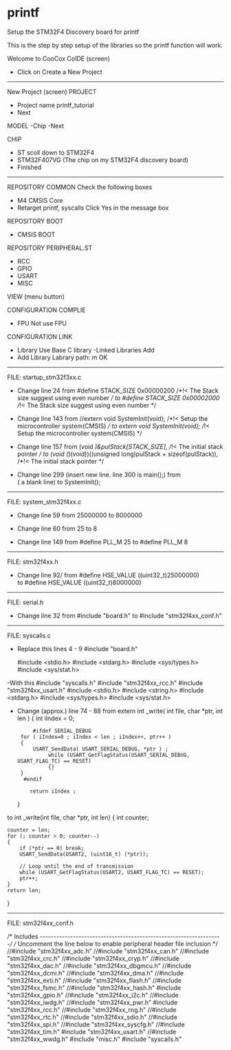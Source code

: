 # printf
Setup the STM32F4 Discovery board for printf

This is the step by step setup of the libraries so the printf function will work.

Welcome to CooCox CoIDE (screen)
- Click on Create a New Project
****************************************************************
New Project (screen)
PROJECT
- Project name
  printf_tutorial
- Next

MODEL
-Chip
-Next

CHIP
- ST
  scoll down to STM32F4
- STM32F407VG (The chip on my STM32F4 discovery board)
- Finished
****************************************************************
REPOSITORY COMMON
Check the following boxes
- M4 CMSIS Core
- Retarget printf, syscalls
     Click Yes in the message box


REPOSITORY BOOT
- CMSIS BOOT


REPOSITORY PERIPHERAL.ST
- RCC
- GPIO
- USART
- MISC

VIEW (menu button)

CONFIGURATION COMPLIE
- FPU
  Not use FPU

CONFIGURATION LINK
- Library
  Use Base C library
-Linked Libraries
  Add
- Add Library
  Labrary path: m
  OK

****************************************************************

FILE: startup_stm32f3xx.c
- Change line 24
from
  #define STACK_SIZE       0x00000200      /*!< The Stack size suggest using even number    */
to 
  #define STACK_SIZE       0x00002000      /*!< The Stack size suggest using even number    */

- Change line 143
from 
  //extern void SystemInit(void);    /*!< Setup the microcontroller system(CMSIS) */
to
  extern void SystemInit(void);    /*!< Setup the microcontroller system(CMSIS) */

- Change line 157 
from
   (void *)&pulStack[STACK_SIZE],     /*!< The initial stack pointer         */
to
   (void (*)(void))((unsigned long)pulStack + sizeof(pulStack)), /*!< The initial stack pointer */

- Change line 299 (insert new line. line 300 is main();)
from  
  ( a blank line)
to
  SystemInit(); 

****************************************************************
 FILE: system_stm32f4xx.c
- Change line 59
from
  25000000
to 
  8000000

- Change line 60
from
   25
to 
   8
- Change line 149
from
   #define PLL_M      25
to
   #define PLL_M      8
****************************************************************
FILE: stm32f4xx.h 
- Change line 92/
from
#define HSE_VALUE    ((uint32_t)25000000)    
to
#define HSE_VALUE    ((uint32_t)8000000) 
****************************************************************
FILE: serial.h

- Change line 32
from
#include "board.h"
to 
#include "stm32f4xx_conf.h"

****************************************************************

FILE: syscalls.c

- Replace this lines 4 - 9
#include "board.h"
 
  #include <stdio.h>
  #include <stdarg.h>
  #include <sys/types.h>
  #include <sys/stat.h>


-With this
  #include "syscalls.h"
  #include "stm32f4xx_rcc.h"
  #include "stm32f4xx_usart.h"
  #include <stdio.h>
  #include <string.h>
  #include <stdarg.h>
  #include <sys/types.h>
  #include <sys/stat.h>

- Change (approx.) line 74 - 88
from
   extern int _write( int file, char *ptr, int len )
   {
       int iIndex = 0;
    
           #ifdef SERIAL_DEBUG
       for ( iIndex=0 ; iIndex < len ; iIndex++, ptr++ )
       {
           USART_SendData( USART_SERIAL_DEBUG, *ptr ) ;
                while (USART_GetFlagStatus(USART_SERIAL_DEBUG, USART_FLAG_TC) == RESET)
                {}
       }
        #endif

          return iIndex ;
    }

to
int _write(int file, char *ptr, int len)
{
	int counter;

	counter = len;
	for (; counter > 0; counter--)
	{
		if (*ptr == 0) break;
		USART_SendData(USART2, (uint16_t) (*ptr));

		// Loop until the end of transmission
		while (USART_GetFlagStatus(USART2, USART_FLAG_TC) == RESET);
		ptr++;
	}
	return len;
}

****************************************************************
FILE: stm32f4xx_conf.h

/* Includes ------------------------------------------------------------------*/
/* Uncomment the line below to enable peripheral header file inclusion */
//#include "stm32f4xx_adc.h"
//#include "stm32f4xx_can.h"
//#include "stm32f4xx_crc.h"
//#include "stm32f4xx_cryp.h"
//#include "stm32f4xx_dac.h"
//#include "stm32f4xx_dbgmcu.h"
//#include "stm32f4xx_dcmi.h"
//#include "stm32f4xx_dma.h"
//#include "stm32f4xx_exti.h"
//#include "stm32f4xx_flash.h"
//#include "stm32f4xx_fsmc.h"
//#include "stm32f4xx_hash.h"
#include "stm32f4xx_gpio.h"
//#include "stm32f4xx_i2c.h"
//#include "stm32f4xx_iwdg.h"
//#include "stm32f4xx_pwr.h"
#include "stm32f4xx_rcc.h"
//#include "stm32f4xx_rng.h"
//#include "stm32f4xx_rtc.h"
//#include "stm32f4xx_sdio.h"
//#include "stm32f4xx_spi.h"
//#include "stm32f4xx_syscfg.h"
//#include "stm32f4xx_tim.h"
#include "stm32f4xx_usart.h"
//#include "stm32f4xx_wwdg.h"
#include "misc.h"
#include "syscalls.h"

